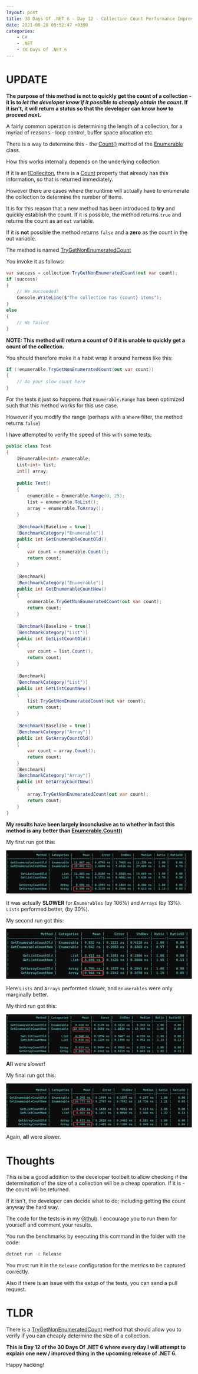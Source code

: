 ```yaml
---
layout: post
title: 30 Days Of .NET 6 - Day 12 - Collection Count Performance Improvement
date: 2021-09-28 09:52:47 +0300
categories:
    - C#
    - .NET
    - 30 Days Of .NET 6
---
```

# UPDATE

**The purpose of this method is not to quickly get the count of a collection - it is to *let the developer know if it possible to cheaply obtain the count*. If it isn't, it will return a status so that the developer can know how to proceed next.**

A fairly common operation is determining the length of a collection, for a myriad of reasons - loop control, buffer space allocation etc.

There is a way to determine this - the [Count()](https://docs.microsoft.com/en-us/dotnet/api/system.linq.enumerable.count?view=net-6.0) method of the [Enumerable](https://docs.microsoft.com/en-us/dotnet/api/system.linq.enumerable?view=net-6.0) class.

How this works internally depends on the underlying collection.

If it is an [IColleciton](https://docs.microsoft.com/en-us/dotnet/api/system.collections.icollection?view=net-6.0), there is a [Count](https://docs.microsoft.com/en-us/dotnet/api/system.collections.icollection.count?view=net-6.0) property that already has this information, so that is returned immediately.

However there are cases where the runtime will actually have to enumerate the collection to determine the number of items.

It is for this reason that a new method has been introduced to **try** and quickly establish the count. If it is possible, the method returns `true` and returns the count as an `out` variable.

If it is **not** possible the method returns `false` and a **zero** as the count in the out variable.

The method is named [TryGetNonEnumeratedCount](https://docs.microsoft.com/en-us/dotnet/api/system.linq.enumerable.trygetnonenumeratedcount?view=net-6.0)

You invoke it as follows:

```csharp
var success = collection.TryGetNonEnumeratedCount(out var count);
if (success)
{
    // We succeeded!
    Console.WriteLine($"The collection has {count} items");
}
else
{
    // We failed    
}
```

**NOTE: This method will return a count of 0 if it is unable to quickly get a count of the collection.**

You should therefore make it a habit wrap it around harness like this:

```csharp
if (!enumerable.TryGetNonEnumeratedCount(out var count))
{
	// do your slow count here
}
```

For the tests it just so happens that `Enumerable.Range` has been optimized such that this method works for this use case.

However if you modify the range (perhaps with a `Where` filter, the method returns `false`)

I have attempted to verify the speed of this with some tests:

```csharp
public class Test
{
    IEnumerable<int> enumerable;
    List<int> list;
    int[] array;

    public Test()
    {
        enumerable = Enumerable.Range(0, 25);
        list = enumerable.ToList();
        array = enumerable.ToArray();
    }

    [Benchmark(Baseline = true)]
    [BenchmarkCategory("Enumerable")]
    public int GetEnumerableCountOld()
    {
        var count = enumerable.Count();
        return count;
    }

    [Benchmark]
    [BenchmarkCategory("Enumerable")]
    public int GetEnumerableCountNew()
    {
        enumerable.TryGetNonEnumeratedCount(out var count);
        return count;
    }

    [Benchmark(Baseline = true)]
    [BenchmarkCategory("List")]
    public int GetListCountOld()
    {
        var count = list.Count();
        return count;
    }

    [Benchmark]
    [BenchmarkCategory("List")]
    public int GetListCountNew()
    {
        list.TryGetNonEnumeratedCount(out var count);
        return count;
    }

    [Benchmark(Baseline = true)]
    [BenchmarkCategory("Array")]
    public int GetArrayCountOld()
    {
        var count = array.Count();
        return count;
    }
    [Benchmark]
    [BenchmarkCategory("Array")]
    public int GetArrayCountNew()
    {
        array.TryGetNonEnumeratedCount(out var count);
        return count;
    }
}
```
**My results have been largely inconclusive as to whether in fact this method is any better than [Enumerable.Count()](https://docs.microsoft.com/en-us/dotnet/api/system.linq.enumerable.count?view=net-6.0)**

My first run got this:

![](../images/2021/09/TestCount1.png)

It was actually **SLOWER** for `Enumerables` (by 106%) and `Arrays` (by 13%). `Lists` performed better, (by 30%).

My second run got this:

![](../images/2021/09/TestCount2.png)

Here `Lists` and `Arrays` performed slower, and `Enumerables` were only marginally better.

My third run got this:

![](../images/2021/09/TestCount3.png)

**All** were slower!

My final run got this:

![](../images/2021/09/TestCount4.png)

Again, **all** were slower.

# Thoughts
This is be a good addition to the developer toolbelt to allow checking if the determination of the size of a collection will be a cheap operation. If it is - the count will be returned.

If it isn't, the developer can decide what to do; including getting the count anyway the hard way.

The code for the tests is in my [Github](https://github.com/conradakunga/BlogCode/tree/master/2021-09-28%20-%2030%20Days%20Of%20.NET%206%20-%20Day%2012%20-%20Collection%20Count%20Performance%20Improvements). I encourage you to run them for yourself and comment your results.

You run the benchmarks by executing this command in the folder with the code:

```bash
dotnet run -c Release
```

You must run it in the `Release` configuration for the metrics to be captured correctly.

Also if there is an issue with the setup of the tests, you can send a pull request.

# TLDR

There is a [TryGetNonEnumeratedCount](https://docs.microsoft.com/en-us/dotnet/api/system.linq.enumerable.trygetnonenumeratedcount?view=net-6.0) method that should allow you to verify if you can cheaply determine the size of a collection.

**This is Day 12 of the 30 Days Of .NET 6 where every day I will attempt to explain one new / improved thing in the upcoming release of .NET 6.**

Happy hacking!